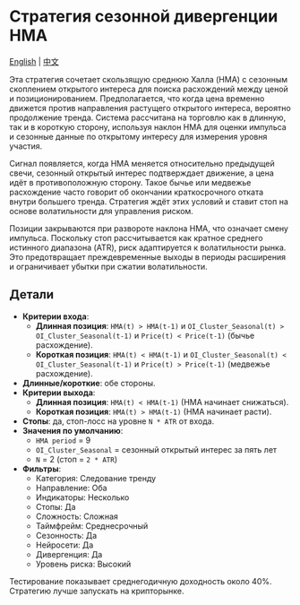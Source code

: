 # Стратегия сезонной дивергенции HMA
[English](README.md) | [中文](README_cn.md)

Эта стратегия сочетает скользящую среднюю Халла (HMA) с сезонным скоплением открытого интереса для поиска расхождений между ценой и позиционированием. Предполагается, что когда цена временно движется против направления растущего открытого интереса, вероятно продолжение тренда. Система рассчитана на торговлю как в длинную, так и в короткую сторону, используя наклон HMA для оценки импульса и сезонные данные по открытому интересу для измерения уровня участия.

Сигнал появляется, когда HMA меняется относительно предыдущей свечи, сезонный открытый интерес подтверждает движение, а цена идёт в противоположную сторону. Такое бычье или медвежье расхождение часто говорит об окончании краткосрочного отката внутри большего тренда. Стратегия ждёт этих условий и ставит стоп на основе волатильности для управления риском.

Позиции закрываются при развороте наклона HMA, что означает смену импульса. Поскольку стоп рассчитывается как кратное среднего истинного диапазона (ATR), риск адаптируется к волатильности рынка. Это предотвращает преждевременные выходы в периоды расширения и ограничивает убытки при сжатии волатильности.

## Детали

- **Критерии входа**:
  - **Длинная позиция**: `HMA(t) > HMA(t-1)` и `OI_Cluster_Seasonal(t) > OI_Cluster_Seasonal(t-1)` и `Price(t) < Price(t-1)` (бычье расхождение).
  - **Короткая позиция**: `HMA(t) < HMA(t-1)` и `OI_Cluster_Seasonal(t) < OI_Cluster_Seasonal(t-1)` и `Price(t) > Price(t-1)` (медвежье расхождение).
- **Длинные/короткие**: обе стороны.
- **Критерии выхода**:
  - **Длинная позиция**: `HMA(t) < HMA(t-1)` (HMA начинает снижаться).
  - **Короткая позиция**: `HMA(t) > HMA(t-1)` (HMA начинает расти).
- **Стопы**: да, стоп-лосс на уровне `N * ATR` от входа.
- **Значения по умолчанию**:
  - `HMA period` = 9
  - `OI_Cluster_Seasonal` = сезонный открытый интерес за пять лет
  - `N` = 2 (стоп = `2 * ATR`)
- **Фильтры**:
  - Категория: Следование тренду
  - Направление: Оба
  - Индикаторы: Несколько
  - Стопы: Да
  - Сложность: Сложная
  - Таймфрейм: Среднесрочный
  - Сезонность: Да
  - Нейросети: Да
  - Дивергенция: Да
  - Уровень риска: Высокий

Тестирование показывает среднегодичную доходность около 40%\. Стратегию лучше запускать на крипторынке.
